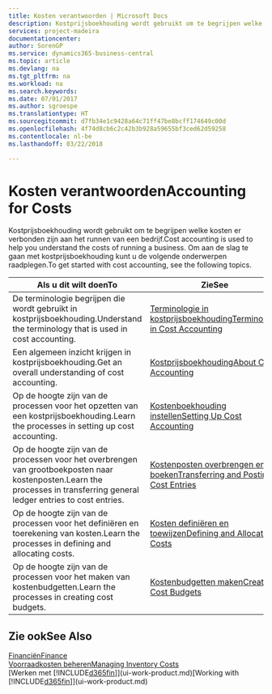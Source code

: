 ```yaml
---
title: Kosten verantwoorden | Microsoft Docs
description: Kostprijsboekhouding wordt gebruikt om te begrijpen welke kosten er verbonden zijn aan het runnen van een bedrijf. Om aan de slag te gaan met kostprijsboekhouding kunt u de volgende onderwerpen raadplegen.
services: project-madeira
documentationcenter: 
author: SorenGP
ms.service: dynamics365-business-central
ms.topic: article
ms.devlang: na
ms.tgt_pltfrm: na
ms.workload: na
ms.search.keywords: 
ms.date: 07/01/2017
ms.author: sgroespe
ms.translationtype: HT
ms.sourcegitcommit: d7fb34e1c9428a64c71ff47be8bcff174649c00d
ms.openlocfilehash: 4f74d8cb6c2c42b3b928a59655bf3ced62d59258
ms.contentlocale: nl-be
ms.lasthandoff: 03/22/2018

---
```

# <a name="accounting-for-costs"></a><span data-ttu-id="5286e-104">Kosten verantwoorden</span><span class="sxs-lookup"><span data-stu-id="5286e-104">Accounting for Costs</span></span>
<span data-ttu-id="5286e-105">Kostprijsboekhouding wordt gebruikt om te begrijpen welke kosten er verbonden zijn aan het runnen van een bedrijf.</span><span class="sxs-lookup"><span data-stu-id="5286e-105">Cost accounting is used to help you understand the costs of running a business.</span></span> <span data-ttu-id="5286e-106">Om aan de slag te gaan met kostprijsboekhouding kunt u de volgende onderwerpen raadplegen.</span><span class="sxs-lookup"><span data-stu-id="5286e-106">To get started with cost accounting, see the following topics.</span></span>  

|<span data-ttu-id="5286e-107">Als u dit wilt doen</span><span class="sxs-lookup"><span data-stu-id="5286e-107">To</span></span>|<span data-ttu-id="5286e-108">Zie</span><span class="sxs-lookup"><span data-stu-id="5286e-108">See</span></span>|  
|--------|---------|  
|<span data-ttu-id="5286e-109">De terminologie begrijpen die wordt gebruikt in kostprijsboekhouding.</span><span class="sxs-lookup"><span data-stu-id="5286e-109">Understand the terminology that is used in cost accounting.</span></span>|[<span data-ttu-id="5286e-110">Terminologie in kostprijsboekhouding</span><span class="sxs-lookup"><span data-stu-id="5286e-110">Terminology in Cost Accounting</span></span>](finance-terminology-in-cost-accounting.md)|  
|<span data-ttu-id="5286e-111">Een algemeen inzicht krijgen in kostprijsboekhouding.</span><span class="sxs-lookup"><span data-stu-id="5286e-111">Get an overall understanding of cost accounting.</span></span>|[<span data-ttu-id="5286e-112">Kostprijsboekhouding</span><span class="sxs-lookup"><span data-stu-id="5286e-112">About Cost Accounting</span></span>](finance-about-cost-accounting.md)|  
|<span data-ttu-id="5286e-113">Op de hoogte zijn van de processen voor het opzetten van een kostprijsboekhouding.</span><span class="sxs-lookup"><span data-stu-id="5286e-113">Learn the processes in setting up cost accounting.</span></span>|[<span data-ttu-id="5286e-114">Kostenboekhouding instellen</span><span class="sxs-lookup"><span data-stu-id="5286e-114">Setting Up Cost Accounting</span></span>](finance-set-up-cost-accounting.md)|  
|<span data-ttu-id="5286e-115">Op de hoogte zijn van de processen voor het overbrengen van grootboekposten naar kostenposten.</span><span class="sxs-lookup"><span data-stu-id="5286e-115">Learn the processes in transferring general ledger entries to cost entries.</span></span>|[<span data-ttu-id="5286e-116">Kostenposten overbrengen en boeken</span><span class="sxs-lookup"><span data-stu-id="5286e-116">Transferring and Posting Cost Entries</span></span>](finance-transfer-and-post-cost-entries.md)|  
|<span data-ttu-id="5286e-117">Op de hoogte zijn van de processen voor het definiëren en toerekening van kosten.</span><span class="sxs-lookup"><span data-stu-id="5286e-117">Learn the processes in defining and allocating costs.</span></span>|[<span data-ttu-id="5286e-118">Kosten definiëren en toewijzen</span><span class="sxs-lookup"><span data-stu-id="5286e-118">Defining and Allocating Costs</span></span>](finance-define-and-allocate-costs.md)|  
|<span data-ttu-id="5286e-119">Op de hoogte zijn van de processen voor het maken van kostenbudgetten.</span><span class="sxs-lookup"><span data-stu-id="5286e-119">Learn the processes in creating cost budgets.</span></span>|[<span data-ttu-id="5286e-120">Kostenbudgetten maken</span><span class="sxs-lookup"><span data-stu-id="5286e-120">Creating Cost Budgets</span></span>](finance-create-cost-budgets.md)|  

## <a name="see-also"></a><span data-ttu-id="5286e-121">Zie ook</span><span class="sxs-lookup"><span data-stu-id="5286e-121">See Also</span></span>  
[<span data-ttu-id="5286e-122">Financiën</span><span class="sxs-lookup"><span data-stu-id="5286e-122">Finance</span></span>](finance.md)  
[<span data-ttu-id="5286e-123">Voorraadkosten beheren</span><span class="sxs-lookup"><span data-stu-id="5286e-123">Managing Inventory Costs</span></span>](finance-manage-inventory-costs.md)  
<span data-ttu-id="5286e-124">[Werken met [!INCLUDE[d365fin](includes/d365fin_md.md)]](ui-work-product.md)</span><span class="sxs-lookup"><span data-stu-id="5286e-124">[Working with [!INCLUDE[d365fin](includes/d365fin_md.md)]](ui-work-product.md)</span></span>

